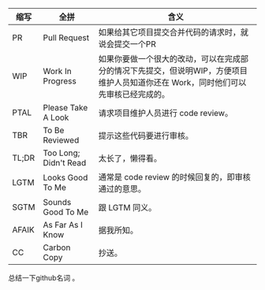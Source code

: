 | 缩写  | 全拼                  | 含义                                                         |
| ----- | --------------------- | ------------------------------------------------------------ |
| PR    | Pull Request          | 如果给其它项目提交合并代码的请求时，就说会提交一个PR         |
| WIP   | Work In Progress      | 如果你要做一个很大的改动，可以在完成部分的情况下先提交，但说明WIP，方便项目维护人员知道你还在 Work，同时他们可以先审核已经完成的。 |
| PTAL  | Please Take A Look    | 请求项目维护人员进行 code review。                           |
| TBR   | To Be Reviewed        | 提示这些代码要进行审核。                                     |
| TL;DR | Too Long; Didn't Read | 太长了，懒得看。                                             |
| LGTM  | Looks Good To Me      | 通常是 code review 的时候回复的，即审核通过的意思。          |
| SGTM  | Sounds Good To Me     | 跟 LGTM 同义。                                               |
| AFAIK | As Far As I Know      | 据我所知。                                                   |
| CC    | Carbon Copy           | 抄送。                                                       |

总结一下github名词		。
	
		


​		
​		
​		
​		
​		